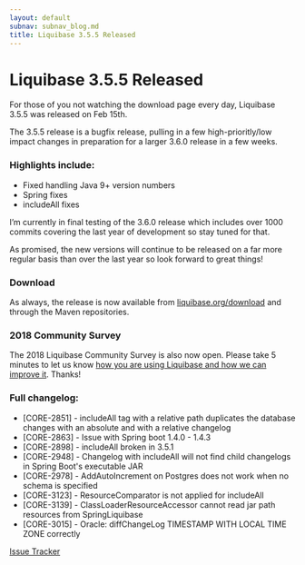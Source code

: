 ```yaml
---
layout: default
subnav: subnav_blog.md
title: Liquibase 3.5.5 Released
---
```

# Liquibase 3.5.5 Released

For those of you not watching the download page every day, Liquibase 3.5.5 was released on Feb 15th. 

The 3.5.5 release is a bugfix release, pulling in a few high-prioritly/low impact changes in preparation for a larger 3.6.0 release in a few weeks. 

### Highlights include:

- Fixed handling Java 9+ version numbers
- Spring fixes
- includeAll fixes

I’m currently in final testing of the 3.6.0 release which includes over 1000 commits covering the last year of development so stay tuned for that.

As promised, the new versions will continue to be released on a far more regular basis than over the last year so look forward to great things!

### Download

As always, the release is now available from [liquibase.org/download](/download) and through the Maven repositories.

### 2018 Community Survey

The 2018 Liquibase Community Survey is also now open. Please take 5 minutes to let us know [how you are using Liquibase and how we can improve it](https://goo.gl/forms/Atzmtw7XZatOehuP2). Thanks! 

### Full changelog:

- [CORE-2851] - includeAll tag with a relative path duplicates the database changes with an absolute and with a relative changelog
- [CORE-2863] - Issue with Spring boot 1.4.0 - 1.4.3
- [CORE-2898] - includeAll broken in 3.5.1
- [CORE-2948] - Changelog with includeAll will not find child changelogs in Spring Boot's executable JAR
- [CORE-2978] - AddAutoIncrement on Postgres does not work when no schema is specified
- [CORE-3123] - ResourceComparator is not applied for includeAll
- [CORE-3139] - ClassLoaderResourceAccessor cannot read jar path resources from SpringLiquibase
- [CORE-3015] - Oracle: diffChangeLog TIMESTAMP WITH LOCAL TIME ZONE correctly

[Issue Tracker](https://liquibase.jira.com/secure/ReleaseNote.jspa?projectId=10020&version=13400)

